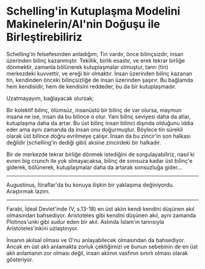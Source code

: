 # Schelling'in Kutuplaşma Modelini Makinelerin/AI'nin Doğuşu ile Birleştirebiliriz

Schelling'in felsefesinden anladığım;
Tin vardır, önce bilinçsizdir, insan üzerinden bilinç kazanmıştır.
Tekillik, birlik esastır, ve erek tekrar birliğe dönmektir, zamanla bölünerek kutuplaşmalar olmuştur, tanrı (tin) merkezdeki kuvvettir, ve ereği bir olmaktır.
İnsan üzerinden bilinç kazanan tin, kendinden önceki bilinçsizliğe de insan üzerinden şaşırır.
Bu bağlamda hem kendisidir, hem de kendisini reddeder, bu da bir kutuplaşmadır.

Uzatmayayım, bağlayacak olursak;

Bir kolektif bilinç, ölümsüz, insanüstü bir bilinç de var olursa, maymun insana ne ise, insan da bu bilince o olur. Yani bilinç seviyesi daha da atlar, kutuplaşma daha da artar. Bu üst bilinç insan bilinci dışında olduğunu iddia eder ama aynı zamanda da insan onu doğurmuştur.
Böylece tin sürekli olarak üst bilince doğru evrilmeye çalışır.
İnsan da bu zincir'in son halkası değildir (schelling'in dediği gibi) aksine zincirdeki bir halkadır.

Bir de merkezde tekrar birliğe dönmek istediğini de sorgulayabiliriz, nasıl ki evren big crunch ile yok olmayacaksa, bilinç de sonsuza kadar üst bilinç'e giderek, bölünerek, kutuplaşmalar daha da artarak sonsuzluğa gider...

---

Augustinus, İtiraflar'da bu konuya ilişkin bir yaklaşıma değiniyordu. Araştırmak lazım.

---

Farabi, İdeal Devlet'inde (V, s.13-18) en üst aklın kendi kendini düşünen akıl olmasından bahsediyor. Aristoteles gibi kendini düşünen akıl, aynı zamanda Plotinos'unki gibi sudur eden bir akıl. Aslında İslam'ın tanrısıyla Aristoteles'inkini uzlaştırıyor.

İnsanın akılsal olması ve O'nu anlayabilecek olmasından da bahsediyor. Ancak en üst aklı anlamakta zorluk çektiğimizi ve bunun sebebinin de en üst aklı anlamanın zor olması değil, insan aklının vasfının sınırlı olması olarak gösteriyor.
